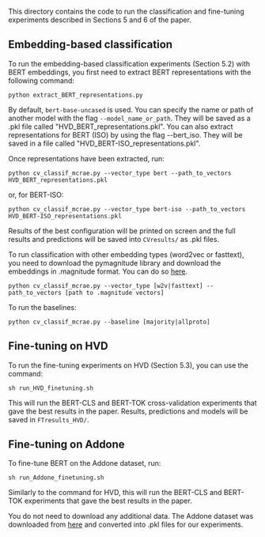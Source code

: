 


This directory contains the code to run the classification and fine-tuning experiments described in Sections 5 and 6 of the paper.


## Embedding-based classification

To run the embedding-based classification experiments (Section 5.2) with BERT embeddings, you first need to extract BERT representations with the following command:

`python extract_BERT_representations.py` 

By default, `bert-base-uncased` is used. You can specify the name or path of another model with the flag `--model_name_or_path`.
They will be saved as a .pkl file called "HVD_BERT_representations.pkl". You can also extract representations for BERT (ISO) by using the flag --bert_iso. They will be saved in a file called "HVD_BERT-ISO_representations.pkl".

Once representations have been extracted, run:

`python cv_classif_mcrae.py --vector_type bert --path_to_vectors HVD_BERT_representations.pkl`

or, for BERT-ISO:

`python cv_classif_mcrae.py --vector_type bert-iso --path_to_vectors HVD_BERT-ISO_representations.pkl`

Results of the best configuration will be printed on screen and the full results and predictions will be saved into `CVresults/` as .pkl files.

To run classification with other embedding types (word2vec or fasttext), you need to download the pymagnitude library and download the embeddings in .magnitude format. You can do so [here](https://github.com/plasticityai/magnitude). 

`python cv_classif_mcrae.py --vector_type [w2v|fasttext] --path_to_vectors [path to .magnitude vectors]`

To run the baselines:

`python cv_classif_mcrae.py --baseline [majority|allproto]`


## Fine-tuning on HVD

To run the fine-tuning experiments on HVD (Section 5.3), you can use the command:

`sh run_HVD_finetuning.sh`

This will run the BERT-CLS and BERT-TOK cross-validation experiments that gave the best results in the paper. Results, predictions and models will be saved in `FTresults_HVD/`.

## Fine-tuning on Addone

To fine-tune BERT on the Addone dataset, run:

`sh run_Addone_finetuning.sh`

Similarly to the command for HVD, this will run the BERT-CLS and BERT-TOK experiments that gave the best results in the paper.

You do not need to download any additional data. The Addone dataset was downloaded from [here](www.seas.upenn.edu/~nlp/resources/AN-composition.tgz) and converted into .pkl files for our experiments.



